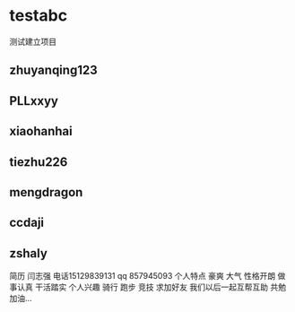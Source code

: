 # testabc
测试建立项目


## zhuyanqing123

## PLLxxyy

## xiaohanhai

## tiezhu226

## mengdragon

## ccdaji

## zshaly

简历   闫志强   电话15129839131 qq  857945093   个人特点   豪爽  大气  性格开朗  做事认真  干活踏实 个人兴趣   骑行 跑步 竞技  求加好友   我们以后一起互帮互助  共勉 加油...
